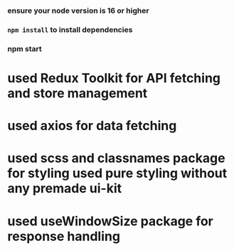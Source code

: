 ### ensure your node version is 16 or higher

### `npm install` to install dependencies

### npm start

# used Redux Toolkit for API fetching and store management

# used axios for data fetching

# used scss and classnames package for styling used pure styling without any premade ui-kit

# used useWindowSize package for response handling
